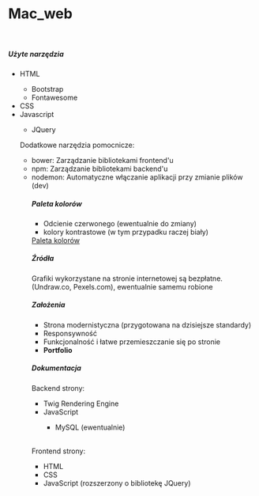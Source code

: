 <h1>Mac_web</h1>
<br />
<h5>Użyte narzędzia</h5>
<ul>
  <li>HTML</li>
  <ul>
    <li>Bootstrap</li>
    <li>Fontawesome</li>
  </ul>
  <li>CSS</li>
  <li>Javascript</li>
  <ul>
    <li>JQuery</li>
</ul>
<p>Dodatkowe narzędzia pomocnicze:</p>
  <ul>
    <li> bower: Zarządzanie bibliotekami frontend'u</li>
    <li> npm: Zarządzanie bibliotekami backend'u</li>
    <li> nodemon: Automatyczne włączanie aplikacji przy zmianie plików (dev)</li>
<h5>Paleta kolorów</h5>
  <ul>
    <li>Odcienie czerwonego (ewentualnie do zmiany)</li>
    <li>kolory kontrastowe (w tym przypadku raczej biały)</li>
  </ul>
  <a href="https://coolors.co/palettes/trending">Paleta kolorów</a>
<h5>Źródła</h5>
<p>Grafiki wykorzystane na stronie internetowej są bezpłatne. (Undraw.co, Pexels.com), ewentualnie samemu robione</p>
<h5>Założenia</h5>
<ul>
 <li>Strona modernistyczna (przygotowana na dzisiejsze standardy)</li>
 <li>Responsywność</li>
 <li>Funkcjonalność i łatwe przemieszczanie się po stronie</li>
 <li><b>Portfolio</b></li>
</ul>
<h5>Dokumentacja</h5>
<p>Backend strony:</p>
 <ul>
  <li>Twig Rendering Engine</li>
  <li>JavaScript</li>
  <ul>
   <li>MySQL (ewentualnie)</li>
  </ul>
 </ul>
 <br />
<p>Frontend strony:</p>
<ul>
  <li>HTML</li>
  <li>CSS</li>
  <li>JavaScript (rozszerzony o bibliotekę JQuery)</li>
</ul>
    
    
